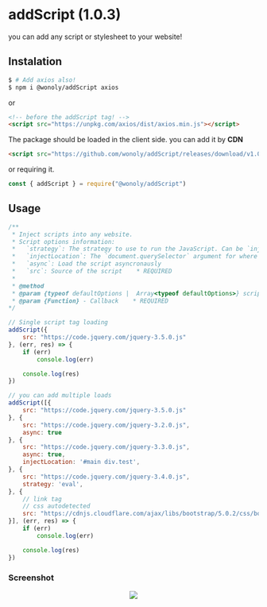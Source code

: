 # addScript (1.0.3)

you can add any script or stylesheet to your website!

## Instalation

```sh
$ # Add axios also!
$ npm i @wonoly/addScript axios
```

or

```html
<!-- before the addScript tag! -->
<script src="https://unpkg.com/axios/dist/axios.min.js"></script>
```

The package should be loaded in the client side. you can add it by **CDN**

```html
<script src="https://github.com/wonoly/addScript/releases/download/v1.0.3/addScript.min.js"></script>
```

or requiring it.

```js
const { addScript } = require("@wonoly/addScript")
```

## Usage

```js
/**
 * Inject scripts into any website.
 * Script options information:
 *   `strategy`: The strategy to use to run the JavaScript. Can be `inject`, `eval` or `href`. Default is automatically detected.
 *   `injectLocation`: The `document.querySelector` argument for where to inject the resources. Default is `head`.
 *   `async`: Load the script asyncronausly
 *   `src`: Source of the script    * REQUIRED
 * 
 * @method
 * @param {typeof defaultOptions |  Array<typeof defaultOptions>} scripts - Options for a script
 * @param {Function} - Callback    * REQUIRED
*/

// Single script tag loading
addScript({
    src: "https://code.jquery.com/jquery-3.5.0.js"
}, (err, res) => {
    if (err)
        console.log(err)

    console.log(res)
})

// you can add multiple loads
addScript([{
    src: "https://code.jquery.com/jquery-3.5.0.js"
}, {
    src: "https://code.jquery.com/jquery-3.2.0.js",
    async: true
}, {
    src: "https://code.jquery.com/jquery-3.3.0.js",
    async: true,
    injectLocation: '#main div.test',
}, {
    src: "https://code.jquery.com/jquery-3.4.0.js",
    strategy: 'eval',
}, {
    // link tag
    // css autodetected
    src: "https://cdnjs.cloudflare.com/ajax/libs/bootstrap/5.0.2/css/bootstrap-grid.min.css",
}], (err, res) => {
    if (err)
        console.log(err)

    console.log(res)
})
```

### Screenshot

<p align="center">
    <img src="https://raw.githubusercontent.com/wonoly/addScript/main/images/demo.png">
</p>